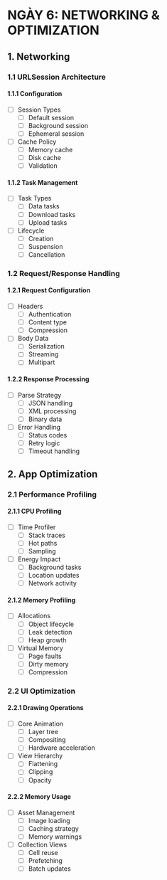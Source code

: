 # NGÀY 6: NETWORKING & OPTIMIZATION

## 1. Networking

### 1.1 URLSession Architecture
#### 1.1.1 Configuration
- [ ] Session Types
  - [ ] Default session
  - [ ] Background session
  - [ ] Ephemeral session
- [ ] Cache Policy
  - [ ] Memory cache
  - [ ] Disk cache
  - [ ] Validation

#### 1.1.2 Task Management
- [ ] Task Types
  - [ ] Data tasks
  - [ ] Download tasks
  - [ ] Upload tasks
- [ ] Lifecycle
  - [ ] Creation
  - [ ] Suspension
  - [ ] Cancellation

### 1.2 Request/Response Handling
#### 1.2.1 Request Configuration
- [ ] Headers
  - [ ] Authentication
  - [ ] Content type
  - [ ] Compression
- [ ] Body Data
  - [ ] Serialization
  - [ ] Streaming
  - [ ] Multipart

#### 1.2.2 Response Processing
- [ ] Parse Strategy
  - [ ] JSON handling
  - [ ] XML processing
  - [ ] Binary data
- [ ] Error Handling
  - [ ] Status codes
  - [ ] Retry logic
  - [ ] Timeout handling

## 2. App Optimization

### 2.1 Performance Profiling
#### 2.1.1 CPU Profiling
- [ ] Time Profiler
  - [ ] Stack traces
  - [ ] Hot paths
  - [ ] Sampling
- [ ] Energy Impact
  - [ ] Background tasks
  - [ ] Location updates
  - [ ] Network activity

#### 2.1.2 Memory Profiling
- [ ] Allocations
  - [ ] Object lifecycle
  - [ ] Leak detection
  - [ ] Heap growth
- [ ] Virtual Memory
  - [ ] Page faults
  - [ ] Dirty memory
  - [ ] Compression

### 2.2 UI Optimization
#### 2.2.1 Drawing Operations
- [ ] Core Animation
  - [ ] Layer tree
  - [ ] Compositing
  - [ ] Hardware acceleration
- [ ] View Hierarchy
  - [ ] Flattening
  - [ ] Clipping
  - [ ] Opacity

#### 2.2.2 Memory Usage
- [ ] Asset Management
  - [ ] Image loading
  - [ ] Caching strategy
  - [ ] Memory warnings
- [ ] Collection Views
  - [ ] Cell reuse
  - [ ] Prefetching
  - [ ] Batch updates
